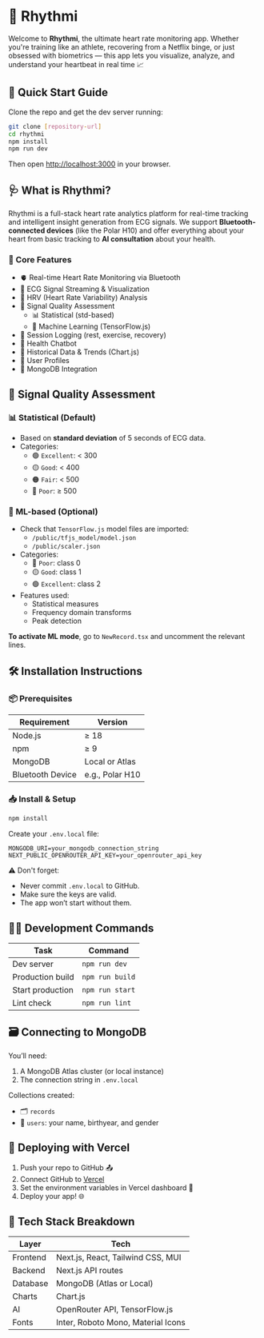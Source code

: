 # 💙 Rhythmi

Welcome to **Rhythmi**, the ultimate heart rate monitoring app. Whether you're training like an athlete, recovering from a Netflix binge, or just obsessed with biometrics — this app lets you visualize, analyze, and understand your heartbeat in real time 📈

## 🚀 Quick Start Guide

Clone the repo and get the dev server running:

```bash
git clone [repository-url]
cd rhythmi
npm install
npm run dev
```

Then open [http://localhost:3000](http://localhost:3000) in your browser.

## 🩺 What is Rhythmi?

Rhythmi is a full-stack heart rate analytics platform for real-time tracking and intelligent insight generation from ECG signals. We support **Bluetooth-connected devices** (like the Polar H10) and offer everything about your heart from basic tracking to **AI consultation** about your health.

### 🔑 Core Features

- 🫀 Real-time Heart Rate Monitoring via Bluetooth
- 📡 ECG Signal Streaming & Visualization
- 🌿 HRV (Heart Rate Variability) Analysis
- 🧠 Signal Quality Assessment
  - 📊 Statistical (std-based)
  - 🤖 Machine Learning (TensorFlow.js)
- 🏃 Session Logging (rest, exercise, recovery)
- 💬 Health Chatbot
- 📅 Historical Data & Trends (Chart.js)
- 👤 User Profiles
- 🍃 MongoDB Integration

## 🧪 Signal Quality Assessment

### 📊 Statistical (Default)

- Based on **standard deviation** of 5 seconds of ECG data.
- Categories:
  - 🟢 `Excellent`: < 300
  - 🟡 `Good`: < 400
  - 🟠 `Fair`: < 500
  - 🔴 `Poor`: ≥ 500

### 🤖 ML-based (Optional)

- Check that `TensorFlow.js` model files are imported:
  - `/public/tfjs_model/model.json`
  - `/public/scaler.json`
- Categories:
  - 🔴 `Poor`: class 0
  - 🟡 `Good`: class 1
  - 🟢 `Excellent`: class 2
- Features used:
  - Statistical measures
  - Frequency domain transforms
  - Peak detection

**To activate ML mode**, go to `NewRecord.tsx` and uncomment the relevant lines.

## 🛠️ Installation Instructions

### 📦 Prerequisites

| Requirement      | Version         |
| ---------------- | --------------- |
| Node.js          | ≥ 18            |
| npm              | ≥ 9             |
| MongoDB          | Local or Atlas  |
| Bluetooth Device | e.g., Polar H10 |

### 📥 Install & Setup

```bash
npm install
```

Create your `.env.local` file:

```env
MONGODB_URI=your_mongodb_connection_string
NEXT_PUBLIC_OPENROUTER_API_KEY=your_openrouter_api_key
```

⚠️ Don't forget:
- Never commit `.env.local` to GitHub.
- Make sure the keys are valid.
- The app won’t start without them.

## 🧑‍💻 Development Commands

| Task             | Command         |
| ---------------- | --------------- |
| Dev server       | `npm run dev`   |
| Production build | `npm run build` |
| Start production | `npm run start` |
| Lint check       | `npm run lint`  |

## 🗃️ Connecting to MongoDB

You’ll need:

1. A MongoDB Atlas cluster (or local instance)
2. The connection string in `.env.local`

Collections created:
- 🗂️ `records`
- 👥 `users`: your name, birthyear, and gender

## 🚢 Deploying with Vercel

1. Push your repo to GitHub 📤
2. Connect GitHub to [Vercel](https://vercel.com)
3. Set the environment variables in Vercel dashboard 🔐
4. Deploy your app! 🌐

## 🧱 Tech Stack Breakdown

| Layer    | Tech                               |
| -------- | ---------------------------------- |
| Frontend | Next.js, React, Tailwind CSS, MUI  |
| Backend  | Next.js API routes                 |
| Database | MongoDB (Atlas or Local)           |
| Charts   | Chart.js                           |
| AI       | OpenRouter API, TensorFlow.js      |
| Fonts    | Inter, Roboto Mono, Material Icons |
